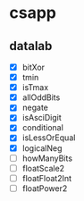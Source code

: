 # csapp

## datalab
- [x] bitXor
- [x] tmin
- [x] isTmax
- [x] allOddBits
- [x] negate
- [x] isAsciDigit
- [x] conditional
- [x] isLessOrEqual
- [x] logicalNeg
- [ ] howManyBits
- [ ] floatScale2
- [ ] floatFloat2Int
- [ ] floatPower2
